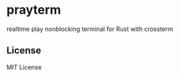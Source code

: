 prayterm
========

realtime play nonblocking terminal for Rust with crossterm


License
-------

MIT License
